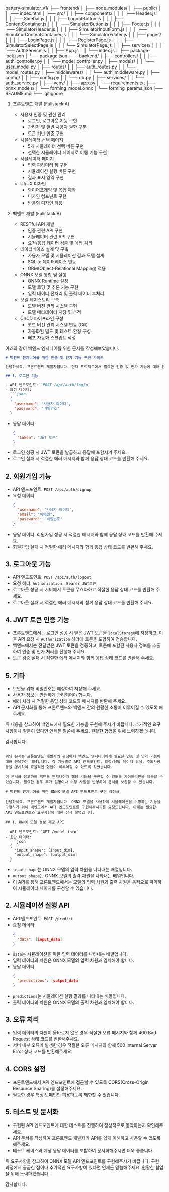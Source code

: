 ﻿battery-simulator_v1/
├── frontend/
│   ├── node_modules/
│   ├── public/
│   │   └── index.html
│   ├── src/
│   │   ├── components/
│   │   │   ├── Header.js
│   │   │   ├── Sidebar.js
│   │   │   ├── LogoutButton.js
│   │   │   ├── ContentContainer.js
│   │   │   ├── SimulatorButton.js
│   │   │   ├── Footer.js
│   │   │   ├── SimulatorHeader.js
│   │   │   ├── SimulatorInputForm.js
│   │   │   ├── SimulatorContentContainer.js
│   │   │   └── SimulatorFooter.js
│   │   ├── pages/
│   │   │   ├── LoginPage.js
│   │   │   ├── RegisterPage.js
│   │   │   ├── SimulatorSelectPage.js
│   │   │   └── SimulatorPage.js
│   │   ├── services/
│   │   │   └── AuthService.js
│   │   ├── App.js
│   │   └── index.js
│   ├── package-lock.json
│   └── package.json
├── backend/
│   ├── controllers/
│   │   ├── auth_controller.py
│   │   └── model_controller.py
│   ├── models/
│   │   └── user_model.py
│   ├── routes/
│   │   ├── auth_routes.py
│   │   └── model_routes.py
│   ├── middlewares/
│   │   └── auth_middleware.py
│   ├── config/
│   │   ├── config.py
│   │   └── db.py
│   ├── services/
│   │   └── auth_service.py
│   ├── venv/
│   ├── app.py
│   └── requirements.txt
├── onnx_models/
│   └── forming_model.onnx
│   └── forming_params.json
├── README.md
└── .gitignore

1. 프론트엔드 개발 (Fullstack A)
   - 사용자 인증 및 권한 관리
     - 로그인, 로그아웃 기능 구현
     - 관리자 및 일반 사용자 권한 구분
     - 토큰 기반 인증 구현
   - 시뮬레이터 선택 페이지
     - 5개 시뮬레이터 선택 버튼 구현
     - 선택한 시뮬레이터 페이지로 이동 기능 구현
   - 시뮬레이터 페이지
     - 입력 파라미터 폼 구현
     - 시뮬레이션 실행 버튼 구현
     - 결과 표시 영역 구현
   - UI/UX 디자인
     - 와이어프레임 및 목업 제작
     - 디자인 컴포넌트 구현
     - 반응형 디자인 적용

2. 백엔드 개발 (Fullstack B)
   - RESTful API 개발
     - 인증 관련 API 구현
     - 시뮬레이터 관련 API 구현
     - 요청/응답 데이터 검증 및 에러 처리
   - 데이터베이스 설계 및 구축
     - 사용자 모델 및 시뮬레이션 결과 모델 설계
     - SQLite 데이터베이스 연동
     - ORM(Object-Relational Mapping) 적용
   - ONNX 모델 통합 및 실행
     - ONNX Runtime 설정
     - 모델 로딩 및 추론 기능 구현
     - 입력 데이터 전처리 및 출력 데이터 후처리
   - 모델 레지스트리 구축
     - 모델 버전 관리 시스템 구현
     - 모델 메타데이터 저장 및 추적
   - CI/CD 파이프라인 구성
     - 코드 버전 관리 시스템 연동 (Git)
     - 자동화된 빌드 및 테스트 환경 구성
     - 배포 자동화 스크립트 작성


아래와 같이 백엔드 엔지니어를 위한 문서를 작성해보았습니다.

```markdown
# 백엔드 엔지니어를 위한 인증 및 인가 기능 구현 가이드

안녕하세요. 프론트엔드 개발자입니다. 현재 프로젝트에서 필요한 인증 및 인가 기능에 대해 안내드리고자 합니다. 백엔드에서 구현해주셔야 할 기능과 API 엔드포인트에 대한 설명을 포함하고 있습니다. 협업을 위해 필요한 내용을 효율적으로 전달하고자 합니다.

## 1. 로그인 기능

- API 엔드포인트: `POST /api/auth/login`
- 요청 데이터:
  ```json
  {
    "username": "사용자 아이디",
    "password": "비밀번호"
  }
  ```
- 응답 데이터:
  ```json
  {
    "token": "JWT 토큰"
  }
  ```
- 로그인 성공 시 JWT 토큰을 발급하고 응답에 포함시켜 주세요.
- 로그인 실패 시 적절한 에러 메시지와 함께 응답 상태 코드를 반환해 주세요.

## 2. 회원가입 기능

- API 엔드포인트: `POST /api/auth/signup`
- 요청 데이터:
  ```json
  {
    "username": "사용자 아이디",
    "email": "이메일",
    "password": "비밀번호"
  }
  ```
- 응답 데이터: 회원가입 성공 시 적절한 메시지와 함께 응답 상태 코드를 반환해 주세요.
- 회원가입 실패 시 적절한 에러 메시지와 함께 응답 상태 코드를 반환해 주세요.

## 3. 로그아웃 기능

- API 엔드포인트: `POST /api/auth/logout`
- 요청 헤더: `Authorization: Bearer JWT토큰`
- 로그아웃 성공 시 서버에서 토큰을 무효화하고 적절한 응답 상태 코드를 반환해 주세요.
- 로그아웃 실패 시 적절한 에러 메시지와 함께 응답 상태 코드를 반환해 주세요.

## 4. JWT 토큰 인증 기능

- 프론트엔드에서는 로그인 성공 시 받은 JWT 토큰을 `localStorage`에 저장하고, 이후 API 요청 시 `Authorization` 헤더에 토큰을 포함하여 전송합니다.
- 백엔드에서는 전달받은 JWT 토큰을 검증하고, 토큰에 포함된 사용자 정보를 추출하여 인증 및 인가 처리를 진행해 주세요.
- 토큰 검증 실패 시 적절한 에러 메시지와 함께 응답 상태 코드를 반환해 주세요.

## 5. 기타

- 보안을 위해 비밀번호는 해싱하여 저장해 주세요.
- 사용자 정보는 안전하게 관리되어야 합니다.
- 에러 처리 시 적절한 응답 상태 코드와 메시지를 반환해 주세요.
- API 문서화를 통해 프론트엔드와 백엔드 간의 원활한 소통이 이루어질 수 있도록 해주세요.

위 내용을 참고하여 백엔드에서 필요한 기능을 구현해 주시기 바랍니다. 추가적인 요구사항이나 질문이 있다면 언제든 말씀해 주세요. 원활한 협업을 위해 노력하겠습니다.

감사합니다.
```

위의 문서는 프론트엔드 개발자의 관점에서 백엔드 엔지니어에게 필요한 인증 및 인가 기능에 대해 전달하는 내용입니다. 각 기능별로 API 엔드포인트, 요청/응답 데이터 형식, 주의사항 등을 명시하여 효율적인 협업이 이루어질 수 있도록 하였습니다.

이 문서를 참고하여 백엔드 엔지니어가 해당 기능을 구현할 수 있도록 가이드라인을 제공할 수 있습니다. 필요한 경우 추가 설명이나 수정 사항을 반영하여 문서를 보완할 수 있습니다.

# 백엔드 엔지니어를 위한 ONNX 모델 API 엔드포인트 구현 요청서

안녕하세요. 프론트엔드 개발자입니다. ONNX 모델을 사용하여 시뮬레이션을 수행하는 기능을 구현하기 위해 백엔드에서 API 엔드포인트를 구현해주시기를 요청드립니다. 아래는 필요한 API 엔드포인트와 요구사항에 대한 상세 설명입니다.

## 1. ONNX 모델 정보 제공 API

- API 엔드포인트: `GET /model-info`
- 응답 데이터:
  ```json
  {
    "input_shape": [input_dim],
    "output_shape": [output_dim]
  }
  ```
- `input_shape`는 ONNX 모델의 입력 차원을 나타내는 배열입니다.
- `output_shape`는 ONNX 모델의 출력 차원을 나타내는 배열입니다.
- 이 API를 통해 프론트엔드에서는 모델의 입력 차원과 출력 차원을 동적으로 파악하여 시뮬레이터 페이지를 구성할 수 있습니다.

## 2. 시뮬레이션 실행 API

- API 엔드포인트: `POST /predict`
- 요청 데이터:
  ```json
  {
    "data": [input_data]
  }
  ```
- `data`는 시뮬레이션을 위한 입력 데이터를 나타내는 배열입니다.
- 입력 데이터의 차원은 ONNX 모델의 입력 차원과 일치해야 합니다.
- 응답 데이터:
  ```json
  {
    "predictions": [output_data]
  }
  ```
- `predictions`는 시뮬레이션 실행 결과를 나타내는 배열입니다.
- 출력 데이터의 차원은 ONNX 모델의 출력 차원과 일치해야 합니다.

## 3. 오류 처리

- 입력 데이터의 차원이 올바르지 않은 경우 적절한 오류 메시지와 함께 400 Bad Request 상태 코드를 반환해주세요.
- 서버 내부 오류가 발생한 경우 적절한 오류 메시지와 함께 500 Internal Server Error 상태 코드를 반환해주세요.

## 4. CORS 설정

- 프론트엔드에서 API 엔드포인트에 접근할 수 있도록 CORS(Cross-Origin Resource Sharing)를 설정해주세요.
- 필요한 경우 특정 도메인만 허용하도록 제한할 수 있습니다.

## 5. 테스트 및 문서화

- 구현된 API 엔드포인트에 대한 테스트를 진행하여 정상적으로 동작하는지 확인해주세요.
- API 문서를 작성하여 프론트엔드 개발자가 API를 쉽게 이해하고 사용할 수 있도록 해주세요.
- 테스트 케이스와 예상 응답 데이터를 포함하여 문서화해주시면 더욱 좋습니다.

위 요구사항을 참고하여 ONNX 모델 API 엔드포인트를 구현해주시기 바랍니다. 구현 과정에서 궁금한 점이나 추가적인 요구사항이 있다면 언제든 말씀해주세요. 원활한 협업을 위해 노력하겠습니다.

감사합니다.